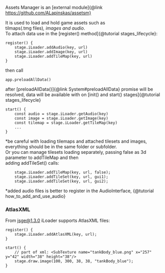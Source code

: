 Assets Manager is an [external module]{@link https://github.com/ALapinskas/assetsm}

It is used to load and hold game assets such as\
tilmaps(.tmg files)*, images and audio*.\
To attach data use in the [register() method]{@tutorial stages_lifecycle}:
```
register() {
    stage.iLoader.addAudio(key, url)
    stage.iLoader.addImage(key, url)
    stage.iLoader.addTileMap(key, url)
}
```
then call
```
app.preloadAllData()
```
after [preloadAllData()]{@link System#preloadAllData} promise will be resolved,
data will be available with on [init() and start() stages]{@tutorial stages_lifecycle}
```
start() {
    const audio = stage.iLoader.getAudio(key)
    const image = stage.iLoader.getImage(key)
    const tilemap = stage.iLoader.getTileMap(key)
    ...
}
```

*be careful with loading tilemaps and attached tilesets and images, everything should be in the same folder or subfolder. \
Or you can manage tilesets loading separately, passing false as 3d parameter to addTileMap and then \
adding addTileSet() calls:
```
    stage.iLoader.addTileMap(key, url, false);
    stage.iLoader.addTileSet(key, url, gui1);
    stage.iLoader.addTileSet(key, url, gui2);
```
*added audio files is better to register in the AudioInterface, {@tutorial how_to_add_and_use_audio}

### AtlasXML
From jsge@1.3.0 iLoader supports AtlasXML files:
```
register() {
    stage.iLoader.addAtlasXML(key, url);
}

start() {
    // part of xml: <SubTexture name="tankBody_blue.png" x="257" y="42" width="38" height="38"/>
    stage.draw.image(100, 300, 38, 38, "tankBody_blue");
}
```